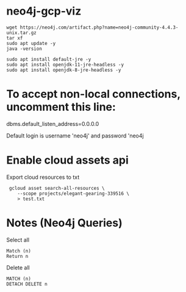 # neo4j-gcp-viz

```
wget https://neo4j.com/artifact.php?name=neo4j-community-4.4.3-unix.tar.gz
tar xf
sudo apt update -y
java -version

sudo apt install default-jre -y
sudo apt install openjdk-11-jre-headless -y
sudo apt install openjdk-8-jre-headless -y
```


# To accept non-local connections, uncomment this line:
dbms.default_listen_address=0.0.0.0

Default login is username 'neo4j' and password 'neo4j

# Enable cloud assets api
Export cloud resources to txt
```
 gcloud asset search-all-resources \
    --scope projects/elegant-gearing-339516 \
	> test.txt
```

# Notes (Neo4j Queries)

Select all
```
Match (n)
Return n
```

Delete all
```
MATCH (n)
DETACH DELETE n
```